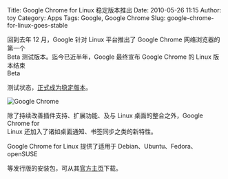 Title: Google Chrome for Linux 稳定版本推出
Date: 2010-05-26 11:15
Author: toy
Category: Apps
Tags: Google, Google Chrome
Slug: google-chrome-for-linux-goes-stable

回到去年 12 月，Google 针对 Linux 平台推出了 Google Chrome
网络浏览器的第一个  
Beta 测试版本。迄今已近半年，Google 最终宣布 Google Chrome 的 Linux
版本结束  
Beta  

测试状态，[正式成为稳定版本](http://blog.chromium.org/2010/05/google-chrome-for-linux-goes-stable.html)。

![Google Chrome](http://i.linuxtoy.org/images/2009/01/chrome.jpg)

除了持续改善插件支持、扩展功能、及与 Linux 桌面的整合之外，Google Chrome
for  
Linux 还加入了诸如桌面通知、书签同步之类的新特性。

Google Chrome for Linux 提供了适用于 Debian、Ubuntu、Fedora、openSUSE  

等发行版的安装包，可从其[官方主页](http://www.google.com/chrome?platform=linux&hl=zh-CN)下载。
